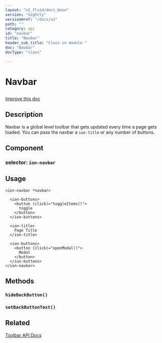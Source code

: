 ```yaml
---
layout: "v2_fluid/docs_base"
version: "nightly"
versionHref: "/docs/v2"
path: ""
category: api
id: "navbar"
title: "Navbar"
header_sub_title: "Class in module "
doc: "Navbar"
docType: "class"

---
```










<h1 class="api-title">


Navbar






</h1>

<a class="improve-v2-docs" href='http://github.com/driftyco/ionic/edit/2.0/ionic/components/navbar/navbar.ts#L58'>
Improve this doc
</a>






<!-- description -->
<h2>Description</h2>

<p>Navbar is a global level toolbar that gets updated every time a page gets
loaded. You can pass the navbar a <code>ion-title</code> or any number of buttons.</p>


<h2>Component</h2>
<h3>selector: <code>ion-navbar</code></h3>
<!-- @usage tag -->

<h2>Usage</h2>

<pre><code class="lang-html">&lt;ion-navbar *navbar&gt;

  &lt;ion-buttons&gt;
    &lt;button (click)=&quot;toggleItems()&quot;&gt;
      toggle
    &lt;/button&gt;
  &lt;/ion-buttons&gt;

  &lt;ion-title&gt;
    Page Title
  &lt;/ion-title&gt;

  &lt;ion-buttons&gt;
    &lt;button (click)=&quot;openModal()&quot;&gt;
      Modal
    &lt;/button&gt;
  &lt;/ion-buttons&gt;
&lt;/ion-navbar&gt;
</code></pre>




<!-- @property tags -->


<!-- methods on the class -->

<h2>Methods</h2>

<div id="hideBackButton"></div>

<h3>
<code>hideBackButton()</code>
  

</h3>












<div id="setBackButtonText"></div>

<h3>
<code>setBackButtonText()</code>
  

</h3>










<!-- related link -->

<h2>Related</h2>

<a href='../../toolbar/Toolbar/'>Toolbar API Docs</a><!-- end content block -->


<!-- end body block -->

